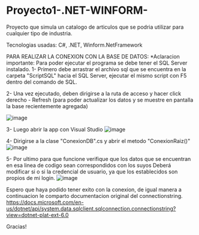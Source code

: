 # Proyecto1-.NET-WINFORM-

Proyecto que simula un catalogo de articulos que se podria utilizar para cualquier tipo de industria.

Tecnologias usadas: C#, .NET, Winform.NetFramework

PARA REALIZAR LA CONEXION CON LA BASE DE DATOS:
*Aclaracion importante: Para poder ejecutar el programa se debe tener el SQL Server instalado.
1- Primero debe arrastrar el archivo sql que se encuentra en la carpeta "ScriptSQL" hacia el SQL Server, ejecutar el mismo script con F5 dentro del comando de SQL.

2- Una vez ejecutado, deben dirigirse a la ruta de acceso y hacer click derecho - Refresh (para poder actualizar los datos y se muestre en pantalla la base recientemente agregada)

![image](https://user-images.githubusercontent.com/71730230/181391957-f53692fd-9e8a-44e2-9b5e-5970cf3cb4cc.png)

3- Luego abrir la app con Visual Studio
![image](https://user-images.githubusercontent.com/71730230/181392090-bce2a3a5-781e-48a6-a0cc-041e4ba1bcf1.png)


4- Dirigirse a la clase "ConexionDB".cs y abrir el metodo "ConexionRaiz()"
![image](https://user-images.githubusercontent.com/71730230/181392335-5610d2cc-85d1-4d62-9ca2-bddf41468f39.png)


5- Por ultimo para que funcione verifique que los datos que se encuentran en esa linea de codigo sean correspondidos con los suyos
Deberá modificar si o si la credencial de usuario, ya que los establecidos son propios de mi login.
![image](https://user-images.githubusercontent.com/71730230/181392482-df443de9-781d-4409-80f2-1a6fa020b131.png)


Espero que haya podido tener exito con la conexion, de igual manera a continuacion le comparto documentacion original del connectionstring.
https://docs.microsoft.com/en-us/dotnet/api/system.data.sqlclient.sqlconnection.connectionstring?view=dotnet-plat-ext-6.0

Gracias!
